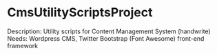 CmsUtilityScriptsProject
========================

Description: Utility scripts for Content Management System (handwrite)   
Needs: Wordpress CMS, Twitter Bootstrap (Font Awesome) front-end framework
